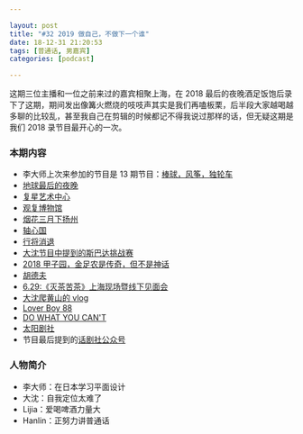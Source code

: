 ```yaml
---

layout: post
title: "#32 2019 做自己，不做下一个谁"
date: 18-12-31 21:20:53
tags: [普通话, 男嘉宾]
categories: [podcast]

---
```


这期三位主播和一位之前来过的嘉宾相聚上海，在 2018 最后的夜晚酒足饭饱后录下了这期，期间发出像篝火燃烧的吱吱声其实是我们再嗑板栗，后半段大家越喝越多聊的比较乱，甚至我自己在剪辑的时候都记不得我说过那样的话，但无疑这期是我们 2018 录节目最开心的一次。

### 本期内容

- 李大师上次来参加的节目是 13 期节目：[棒球，风筝，独轮车](https://bubaile.net/podcast/2018/02/07/baseball-kite-wheelbarrow.html)
- [地球最后的夜晚](https://movie.douban.com/subject/26633257/)
- [复星艺术中心](http://www.fosunfoundation.com/)
- [观复博物馆](http://www.guanfumuseum.org.cn/)
- [烟花三月下扬州](https://baike.baidu.com/item/%E7%83%9F%E8%8A%B1%E4%B8%89%E6%9C%88%E4%B8%8B%E6%89%AC%E5%B7%9E)
- [轴心国](https://www.wikiwand.com/zh/%E8%BD%B4%E5%BF%83%E5%9B%BD)
- [行将消退](http://www.rockbundartmuseum.org/cn/exhibition/overview/2f0cpyr)
- [大沈节目中提到的斯巴达挑战赛](https://www.bilibili.com/video/av22658559)
- [2018 甲子园，金足农是传奇，但不是神话](https://zhuanlan.zhihu.com/p/43936610)
- [胡德夫](https://www.wikiwand.com/zh/%E8%83%A1%E5%BE%B7%E5%A4%AB)
- [6.29:《灭茶苦茶》上海现场暨线下见面会](https://blog.yitianshijie.net/2018/06/11/miechakucha-live-in-shanghai-20180629/)
- [大沈爬黄山的 vlog](https://www.bilibili.com/video/av28753122)
- [Lover Boy 88](https://music.163.com/song?id=864647456)
- [DO WHAT YOU CAN'T](https://www.youtube.com/watch?v=jG7dSXcfVqE)
- [太阳剧社](https://baike.baidu.com/item/%E5%A4%AA%E9%98%B3%E5%89%A7%E7%A4%BE/18408552)
- 节目最后提到的[话剧社公众号](https://mp.weixin.qq.com/s/9zuQwFOp1K5SYEY4DwdwoA)

### 人物简介

- 李大师：在日本学习平面设计
- 大沈：自我定位太难了
- Lijia：爱喝啤酒力量大
- Hanlin：正努力讲普通话